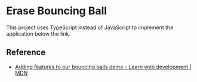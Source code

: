 # Erase Bouncing Ball

This project uses TypeScript instead of JavaScript to implement the application below the link.

## Reference

- [Adding features to our bouncing balls demo - Learn web development | MDN](https://developer.mozilla.org/en-US/docs/Learn/JavaScript/Objects/Adding_bouncing_balls_features)

